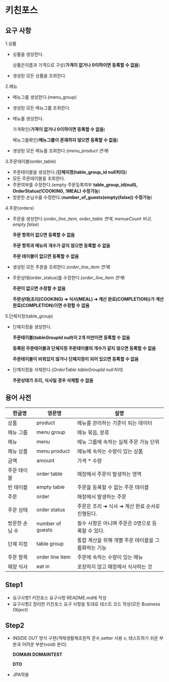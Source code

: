 # 키친포스

## 요구 사항
1.상품
* 상품을 생성한다.

  상품은이름과 가격으로 구성(**가격이 없거나 0이하이면 등록할 수 없음**)  
  

* 생성된 모든 상품을 조회한다.

2.메뉴
* 메뉴그룹 생성한다.(menu_group)
* 생성된 모든 메뉴그룹 조회한다.
* 메뉴를 생성한다.
  
  가격확인(**가격이 없거나 0이하이면 등록할 수 없음**)
  
  메뉴그룹확인(**메뉴그룹이 존재하지 않으면 등록할 수 없음**)
  

* 생성된 모든 메뉴를 조회한다.(*menu_product 연계*)

3.주문테이블(order_table)
* 주문테이블을 생성한다.(**단체지정(table_group_id null처리)**)
* 모든 주문테이블을 조회한다.
* 주문여부를 수정한다.(empty 주문등록여부 **table_group_id(null), OrderStatus(!COOKING, !MEAL) 수정가능**)
* 방문한 손님수를 수정한다.(**number_of_guests(empty(false)) 수정가능**)

4.주문(orders)
* 주문을 생성한다.(*order_line_item, order_table 연계, menueCount 비교, empty false*)
  
  **주문 항목이 없으면 등록할 수 없음**
  
  **주문 항목과 메뉴의 개수가 같지 않으면 등록할 수 없음**
  
  **주문 테이블이 없으면 등록할 수 없음**
  

* 생성된 모든 주문을 조회한다.(*order_line_item 연계*)
* 주문상태(order_status)를 수정한다.(*order_line_item 연계*)

  **주문이 없으면 수정할 수 없음**

  **주문상태(조리(COOKING) ➜ 식사(MEAL) ➜ 계산 완료(COMPLETION))가 계산 완료(COMPLETION)이면 수정할 수 없음**

  
5.단체지정(table_group)
* 단체지정을 생성한다.

  **주문테이블(*tableGroupId null*)이 2개 미만이면 등록할 수 없음**
  
  **등록된 주문테이블과 단체지정 주문테이블의 개수가 같지 않으면 등록할 수 없음**

  **주문테이블이 비워있지 않거나 단체지정이 되어 있으면 등록할 수 없음**


* 단제지정을 삭제한다.(*OrderTable tableGroupId null처리*)

  **주문상태가 조리, 식사일 경우 삭제할 수 없음**

## 용어 사전

| 한글명 | 영문명 | 설명 |
| --- | --- | --- |
| 상품 | product | 메뉴를 관리하는 기준이 되는 데이터 |
| 메뉴 그룹 | menu group | 메뉴 묶음, 분류 |
| 메뉴 | menu | 메뉴 그룹에 속하는 실제 주문 가능 단위 |
| 메뉴 상품 | menu product | 메뉴에 속하는 수량이 있는 상품 |
| 금액 | amount | 가격 * 수량 |
| 주문 테이블 | order table | 매장에서 주문이 발생하는 영역 |
| 빈 테이블 | empty table | 주문을 등록할 수 없는 주문 테이블 |
| 주문 | order | 매장에서 발생하는 주문 |
| 주문 상태 | order status | 주문은 조리 ➜ 식사 ➜ 계산 완료 순서로 진행된다. |
| 방문한 손님 수 | number of guests | 필수 사항은 아니며 주문은 0명으로 등록할 수 있다. |
| 단체 지정 | table group | 통합 계산을 위해 개별 주문 테이블을 그룹화하는 기능 |
| 주문 항목 | order line item | 주문에 속하는 수량이 있는 메뉴 |
| 매장 식사 | eat in | 포장하지 않고 매장에서 식사하는 것 |

## Step1
* 요구사항1 키친포스 요구사항 README.md에 작성
* 요구사항2 정리한 키친포스 요구 사항을 토대로 테스트 코드 작성(모든 Business Object)

## Step2
* INSIDE OUT 방식 구현(객체생활체조원칙 준수,setter 사용 x, 테스트하기 쉬운 부분과 어려운 부분(void) 분리) 
  
  **DOMAIN DOMAINTEST**
  
  **DTO**
  
* JPA적용
